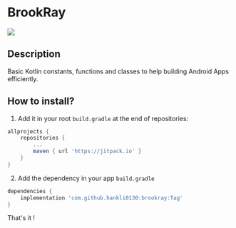 # BrookRay

[![](https://jitpack.io/v/HankLi0130/BrookRay.svg)](https://jitpack.io/#HankLi0130/BrookRay)

## Description

Basic Kotlin constants, functions and classes to help building Android Apps efficiently.

## How to install?

1. Add it in your root `build.gradle` at the end of repositories:

``` gradle
allprojects {
    repositories {
        ...
        maven { url 'https://jitpack.io' }
    }
}
```

2. Add the dependency in your app `build.gradle`

``` gradle
dependencies {
    implementation 'com.github.hankli0130:brookray:Tag'
}
```

That's it !